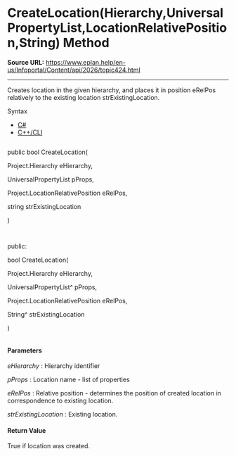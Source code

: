 # CreateLocation(Hierarchy,UniversalPropertyList,LocationRelativePosition,String) Method

**Source URL:** https://www.eplan.help/en-us/Infoportal/Content/api/2026/topic424.html

---

Creates location in the given hierarchy, and places it in position eRelPos relatively to the existing location strExistingLocation.

Syntax

- [C#](#i-syntax-CS)
- [C++/CLI](#i-syntax-CPP2005)

```
```
public bool CreateLocation( 

   Project.Hierarchy eHierarchy,

   UniversalPropertyList pProps,

   Project.LocationRelativePosition eRelPos,

   string strExistingLocation

)
```
```

```
```
public:

bool CreateLocation( 

   Project.Hierarchy eHierarchy,

   UniversalPropertyList^ pProps,

   Project.LocationRelativePosition eRelPos,

   String^ strExistingLocation

)
```
```

#### Parameters

*eHierarchy*
:   Hierarchy identifier

*pProps*
:   Location name \- list of properties

*eRelPos*
:   Relative position \- determines the position of created location in correspondence to existing location.

*strExistingLocation*
:   Existing location.

#### Return Value

True if location was created.
